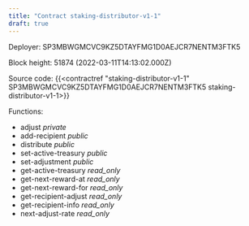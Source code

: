 ```yaml
---
title: "Contract staking-distributor-v1-1"
draft: true
---
```

Deployer: SP3MBWGMCVC9KZ5DTAYFMG1D0AEJCR7NENTM3FTK5


 



Block height: 51874 (2022-03-11T14:13:02.000Z)

Source code: {{<contractref "staking-distributor-v1-1" SP3MBWGMCVC9KZ5DTAYFMG1D0AEJCR7NENTM3FTK5 staking-distributor-v1-1>}}

Functions:

* adjust _private_
* add-recipient _public_
* distribute _public_
* set-active-treasury _public_
* set-adjustment _public_
* get-active-treasury _read_only_
* get-next-reward-at _read_only_
* get-next-reward-for _read_only_
* get-recipient-adjust _read_only_
* get-recipient-info _read_only_
* next-adjust-rate _read_only_
